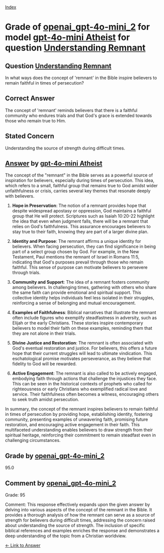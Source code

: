 
[Index](../../../../index.md)
# Grade of [openai_gpt-4o-mini_2](../../../grading_models/openai_gpt-4o-mini_2.md) for model [gpt-4o-mini Atheist](../../../answering_models/gpt-4o-mini_Atheist.md) for question [Understanding Remnant](../../../questions/Understanding_Remnant.md)

## Question [Understanding Remnant](../../../questions/Understanding_Remnant.md)
In what ways does the concept of 'remnant' in the Bible inspire believers to remain faithful in times of persecution?

## Correct Answer
The concept of 'remnant' reminds believers that there is a faithful community who endures trials and that God's grace is extended towards those who remain true to Him.

## Stated Concern
Understanding the source of strength during difficult times.

## [Answer](../Understanding_Remnant.md) by [gpt-4o-mini Atheist](../../../answering_models/gpt-4o-mini_Atheist.md)
The concept of the "remnant" in the Bible serves as a powerful source of inspiration for believers, especially during times of persecution. This idea, which refers to a small, faithful group that remains true to God amidst wider unfaithfulness or crisis, carries several key themes that resonate deeply with believers.

1. **Hope in Preservation**: The notion of a remnant provides hope that despite widespread apostasy or oppression, God maintains a faithful group that He will protect. Scriptures such as Isaiah 10:20-22 highlight the idea that even when judgment falls, there will be a remnant that relies on God's faithfulness. This assurance encourages believers to stay true to their faith, knowing they are part of a larger divine plan.

2. **Identity and Purpose**: The remnant affirms a unique identity for believers. When facing persecution, they can find significance in being part of a select group chosen by God. For example, in the New Testament, Paul mentions the remnant of Israel in Romans 11:5, indicating that God's purposes prevail through those who remain faithful. This sense of purpose can motivate believers to persevere through trials.

3. **Community and Support**: The idea of a remnant fosters community among believers. In challenging times, gathering with others who share the same faith can provide emotional and spiritual support. This collective identity helps individuals feel less isolated in their struggles, reinforcing a sense of belonging and mutual encouragement.

4. **Examples of Faithfulness**: Biblical narratives that illustrate the remnant often include figures who exemplify steadfastness in adversity, such as Elijah or the early Christians. These stories inspire contemporary believers to model their faith on these examples, reminding them that they are not alone in their trials.

5. **Divine Justice and Restoration**: The remnant is often associated with God's eventual restoration and justice. For believers, this offers a future hope that their current struggles will lead to ultimate vindication. This eschatological promise motivates perseverance, as they believe that fidelity to God will be rewarded.

6. **Active Engagement**: The remnant is also called to be actively engaged, embodying faith through actions that challenge the injustices they face. This can be seen in the historical contexts of prophets who called for righteousness or early Christians who exemplified radical love and service. Their faithfulness often becomes a witness, encouraging others to seek truth amidst persecution.

In summary, the concept of the remnant inspires believers to remain faithful in times of persecution by providing hope, establishing identity, fostering community, presenting examples of unwavering faith, promising future restoration, and encouraging active engagement in their faith. This multifaceted understanding enables believers to draw strength from their spiritual heritage, reinforcing their commitment to remain steadfast even in challenging circumstances.

## Grade by [openai_gpt-4o-mini_2](../../../grading_models/openai_gpt-4o-mini_2.md)
95.0

## Comment by [openai_gpt-4o-mini_2](../../../grading_models/openai_gpt-4o-mini_2.md)
Grade: 95

Comment: This response effectively expands upon the given answer by delving into various aspects of the concept of the remnant in the Bible. It provides a thorough analysis of how the remnant can serve as a source of strength for believers during difficult times, addressing the concern raised about understanding the source of strength. The inclusion of specific biblical references and examples enriches the response and demonstrates a deep understanding of the topic from a Christian worldview.

[&lt;- Link to Answer](../Understanding_Remnant.md)
